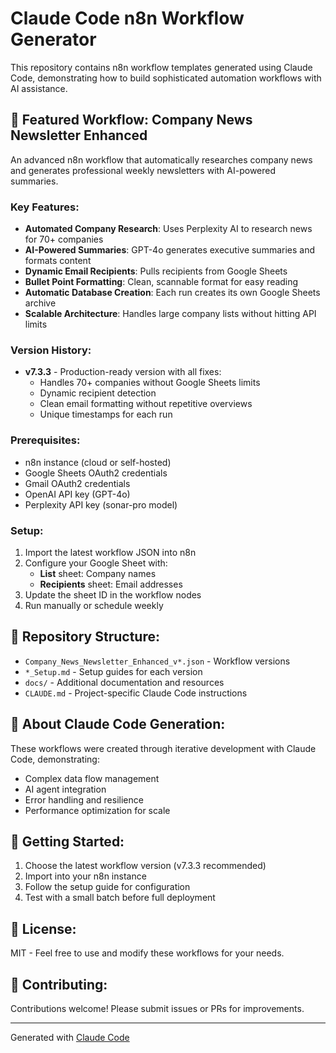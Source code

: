 # Claude Code n8n Workflow Generator

This repository contains n8n workflow templates generated using Claude Code, demonstrating how to build sophisticated automation workflows with AI assistance.

## 🎯 Featured Workflow: Company News Newsletter Enhanced

An advanced n8n workflow that automatically researches company news and generates professional weekly newsletters with AI-powered summaries.

### Key Features:
- **Automated Company Research**: Uses Perplexity AI to research news for 70+ companies
- **AI-Powered Summaries**: GPT-4o generates executive summaries and formats content
- **Dynamic Email Recipients**: Pulls recipients from Google Sheets
- **Bullet Point Formatting**: Clean, scannable format for easy reading
- **Automatic Database Creation**: Each run creates its own Google Sheets archive
- **Scalable Architecture**: Handles large company lists without hitting API limits

### Version History:
- **v7.3.3** - Production-ready version with all fixes:
  - Handles 70+ companies without Google Sheets limits
  - Dynamic recipient detection
  - Clean email formatting without repetitive overviews
  - Unique timestamps for each run
  
### Prerequisites:
- n8n instance (cloud or self-hosted)
- Google Sheets OAuth2 credentials
- Gmail OAuth2 credentials
- OpenAI API key (GPT-4o)
- Perplexity API key (sonar-pro model)

### Setup:
1. Import the latest workflow JSON into n8n
2. Configure your Google Sheet with:
   - **List** sheet: Company names
   - **Recipients** sheet: Email addresses
3. Update the sheet ID in the workflow nodes
4. Run manually or schedule weekly

## 📁 Repository Structure:
- `Company_News_Newsletter_Enhanced_v*.json` - Workflow versions
- `*_Setup.md` - Setup guides for each version
- `docs/` - Additional documentation and resources
- `CLAUDE.md` - Project-specific Claude Code instructions

## 🤖 About Claude Code Generation:
These workflows were created through iterative development with Claude Code, demonstrating:
- Complex data flow management
- AI agent integration
- Error handling and resilience
- Performance optimization for scale

## 🚀 Getting Started:
1. Choose the latest workflow version (v7.3.3 recommended)
2. Import into your n8n instance
3. Follow the setup guide for configuration
4. Test with a small batch before full deployment

## 📝 License:
MIT - Feel free to use and modify these workflows for your needs.

## 🤝 Contributing:
Contributions welcome! Please submit issues or PRs for improvements.

---
Generated with [Claude Code](https://claude.ai/code)